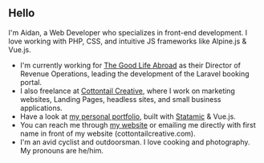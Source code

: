 ## Hello
I'm Aidan, a Web Developer who specializes in front-end development. I love working with PHP, CSS, and intuitive JS frameworks like Alpine.js & Vue.js.
- I'm currently working for [The Good Life Abroad](https://thegoodlifeabroad.com/) as their Director of Revenue Operations, leading the development of the Laravel booking portal.
- I also freelance at [Cottontail Creative](https://cottontailcreative.com), where I work on marketing websites, Landing Pages, headless sites, and small business applications.
- Have a look at [my personal portfolio](https://github.com/aidanweltner/folio22), built with [Statamic](https://statamic.com) & Vue.js.
- You can reach me through [my website](https://cottontailcreative.com) or emailing me directly with first name in front of my website \(cottontailcreative.com\).
- I'm an avid cyclist and outdoorsman. I love cooking and photography. My pronouns are he/him.

